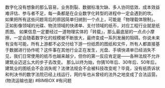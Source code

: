 数字化没有想象的那么容易，业务割裂、数据标准欠缺、多人协同低效、成本效益难评估、参与者不足，每一条都是在企业数字化转型的进程中一定会遇到的坎。
如果把所有这些问题背后的原因简单归纳到一个点上，可能是「物理载体限制」。正如影像领域的光碟、物流领域的快递单、支付领域的纸币，对应工程行业就是纸质图。
如果信息一定要经过一道物理实体的「转载」，那么最底层的一点点小摩擦，一定会随着数字化的规模被不断放大，最终变成一系列发展的阻碍。你说未来有没有可能，所有上游都不必交付给下游一份纸质的图纸和文件，所有人都直接基于数据进行协作呢？这件事在其他行业正在发生，光盘、手填快递单已经消失不见，我们日常使用的纸币也越来越少，但你的第一反应肯定是——各种法规不允许建筑业迈这么大的步子去改变。
那么以终为始，你猜10年后、30年后、50年后，建筑业的图纸会不会消失呢？法律法规会不会被科技改变呢？毕竟，没有纸质诉状和判决书的数字法院已经上线运行，网约车也从曾经的法外之地变成了合法运营。
(物流运输也是)
#BIMBOX #有问题 
